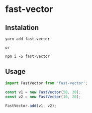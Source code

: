 # fast-vector


## Instalation
```shell script
yarn add fast-vector

or

npm i -S fast-vector
```

## Usage
```typescript
import FastVector from 'fast-vector';

const v1 = new FastVector(50, 30);
const v2 = new FastVector(10, 20);
 
FastVector.add(v1, v2);
```
